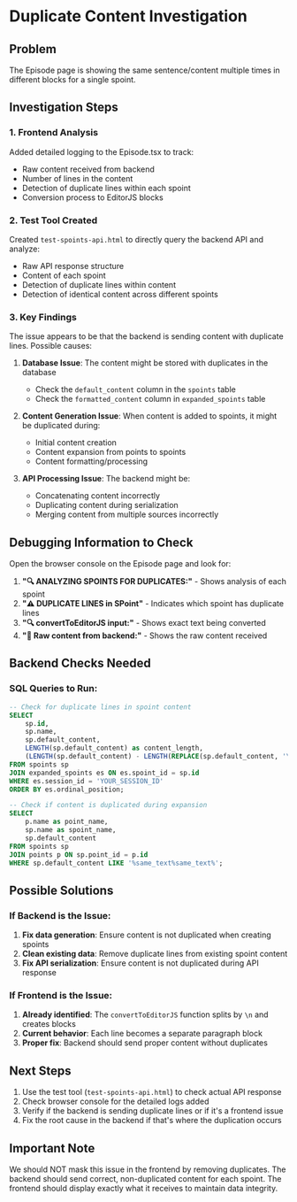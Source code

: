 # Duplicate Content Investigation

## Problem
The Episode page is showing the same sentence/content multiple times in different blocks for a single spoint.

## Investigation Steps

### 1. Frontend Analysis
Added detailed logging to the Episode.tsx to track:
- Raw content received from backend
- Number of lines in the content
- Detection of duplicate lines within each spoint
- Conversion process to EditorJS blocks

### 2. Test Tool Created
Created `test-spoints-api.html` to directly query the backend API and analyze:
- Raw API response structure
- Content of each spoint
- Detection of duplicate lines within content
- Detection of identical content across different spoints

### 3. Key Findings

The issue appears to be that the backend is sending content with duplicate lines. Possible causes:

1. **Database Issue**: The content might be stored with duplicates in the database
   - Check the `default_content` column in the `spoints` table
   - Check the `formatted_content` column in `expanded_spoints` table

2. **Content Generation Issue**: When content is added to spoints, it might be duplicated during:
   - Initial content creation
   - Content expansion from points to spoints
   - Content formatting/processing

3. **API Processing Issue**: The backend might be:
   - Concatenating content incorrectly
   - Duplicating content during serialization
   - Merging content from multiple sources incorrectly

## Debugging Information to Check

Open the browser console on the Episode page and look for:

1. **"🔍 ANALYZING SPOINTS FOR DUPLICATES:"** - Shows analysis of each spoint
2. **"⚠️ DUPLICATE LINES in SPoint"** - Indicates which spoint has duplicate lines
3. **"🔍 convertToEditorJS input:"** - Shows exact text being converted
4. **"📄 Raw content from backend:"** - Shows the raw content received

## Backend Checks Needed

### SQL Queries to Run:

```sql
-- Check for duplicate lines in spoint content
SELECT 
    sp.id,
    sp.name,
    sp.default_content,
    LENGTH(sp.default_content) as content_length,
    (LENGTH(sp.default_content) - LENGTH(REPLACE(sp.default_content, '\n', ''))) as line_count
FROM spoints sp
JOIN expanded_spoints es ON es.spoint_id = sp.id
WHERE es.session_id = 'YOUR_SESSION_ID'
ORDER BY es.ordinal_position;

-- Check if content is duplicated during expansion
SELECT 
    p.name as point_name,
    sp.name as spoint_name,
    sp.default_content
FROM spoints sp
JOIN points p ON sp.point_id = p.id
WHERE sp.default_content LIKE '%same_text%same_text%';
```

## Possible Solutions

### If Backend is the Issue:
1. **Fix data generation**: Ensure content is not duplicated when creating spoints
2. **Clean existing data**: Remove duplicate lines from existing spoint content
3. **Fix API serialization**: Ensure content is not duplicated during API response

### If Frontend is the Issue:
1. **Already identified**: The `convertToEditorJS` function splits by `\n` and creates blocks
2. **Current behavior**: Each line becomes a separate paragraph block
3. **Proper fix**: Backend should send proper content without duplicates

## Next Steps

1. Use the test tool (`test-spoints-api.html`) to check actual API response
2. Check browser console for the detailed logs added
3. Verify if the backend is sending duplicate lines or if it's a frontend issue
4. Fix the root cause in the backend if that's where the duplication occurs

## Important Note

We should NOT mask this issue in the frontend by removing duplicates. The backend should send correct, non-duplicated content for each spoint. The frontend should display exactly what it receives to maintain data integrity.